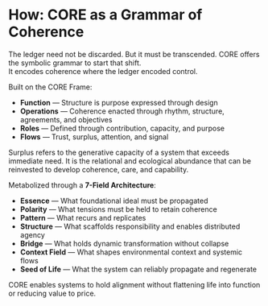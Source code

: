 # How: CORE as a Grammar of Coherence

The ledger need not be discarded. But it must be transcended. CORE offers the symbolic grammar to start that shift.\
It encodes coherence where the ledger encoded control.

Built on the CORE Frame:

* **Function** — Structure is purpose expressed through design
* **Operations** — Coherence enacted through rhythm, structure, agreements, and objectives
* **Roles** — Defined through contribution, capacity, and purpose
* **Flows** — Trust, surplus, attention, and signal

Surplus refers to the generative capacity of a system that exceeds immediate need. It is the relational and ecological abundance that can be reinvested to develop coherence, care, and capability.

Metabolized through a **7-Field Architecture**:

* **Essence** — What foundational ideal must be propagated
* **Polarity** — What tensions must be held to retain coherence
* **Pattern** — What recurs and replicates
* **Structure** — What scaffolds responsibility and enables distributed agency
* **Bridge** — What holds dynamic transformation without collapse
* **Context Field** — What shapes environmental context and systemic flows
* **Seed of Life** — What the system can reliably propagate and regenerate

CORE enables systems to hold alignment without flattening life into function or reducing value to price.

